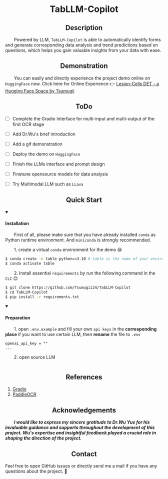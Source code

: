 <div align="center"><h1>TabLLM-Copilot</h1></div>

</div>

<div align="center"><h2>Description</h2></div>

&emsp;&emsp;Powered by LLM, `TabLLM-Copilot` is able to automatically identify forms and generate corresponding data analysis and trend predictions based on questions, which helps you gain valuable insights from your data with ease. 



</div>

<div align="center"><h2>Demonstration</h2></div>

&emsp;&emsp;You can easily and directly experience the project demo online on `HuggingFace` now. Click here for Online Experience 👉 [Lesion-Cells DET - a Hugging Face Space by Tsumugii](https://huggingface.co/spaces/Tsumugii/lesion-cells-det)

</div>

<div align="center"><h2>ToDo</h2></div>

- [ ] Complete the Gradio Interface for multi-input and multi-output of the first OCR stage
- [ ] Add Dr.Wu's brief introduction
- [ ] Add a gif demonstration
- [ ] Deploy the demo on `HuggingFace`
- [ ] Finish the LLMs interface and prompt design
- [ ] Finetune opensource models for data analysis
- [ ] Try Multimodal LLM such as `LLava`





</div>

<div align="center"><h2>Quick Start</h2></div>

<details open>
    <summary><h4>Installation</h4></summary>

&emsp;&emsp;First of all, please make sure that you have already installed `conda` as Python runtime environment. And `miniconda` is strongly recommended.

&emsp;&emsp;1. create a virtual `conda` environment for the demo 😆

```bash
$ conda create -n table python==3.10 # table is the name of your environment
$ conda activate table
```

&emsp;&emsp;2. Install essential `requirements` by run the following command in the `CLI` 😊

```bash
$ git clone https://github.com/Tsumugii24/TabLLM-Copilot
$ cd TabLLM-Copilot
$ pip install -r requirements.txt
```

<details open>
    <summary><h4>Preparation</h4></summary>

&emsp;&emsp;1. open `.env.example` and fill your own `api keys` in the **corresponding place** if you want to use certain LLM, then **rename** the file to `.env`

```
openai_api_key = ""
...
```

&emsp;&emsp;2. open source LLM

```
```







</div>

<div align="center"><h2>References</h2></div>

1. [Gradio](https://www.gradio.app/)
2. [PaddleOCR](https://github.com/PaddlePaddle/PaddleOCR)





</div>

<div align="center"><h2>Acknowledgements</h2></div>

&emsp;&emsp;***I would like to express my sincere gratitude to Dr.Wu Yue for his invaluable guidance and supports throughout the development of this project. Wu's expertise and insightful feedback played a crucial role in shaping the direction of the project.***





</div>

<div align="center"><h2>Contact</h2></div>

Feel free to open GitHub issues or directly send me a mail if you have any questions about the project. 👻

